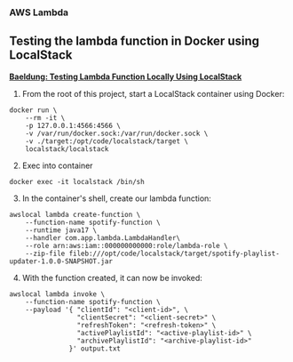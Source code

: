 ### AWS Lambda 

## Testing the lambda function in Docker using LocalStack
**[Baeldung: Testing Lambda Function Locally Using LocalStack](https://www.baeldung.com/java-aws-lambda#testing-lambda-function-locally-using-localstack)**

1. From the root of this project, start a LocalStack container using Docker:
```
docker run \
    --rm -it \
    -p 127.0.0.1:4566:4566 \
    -v /var/run/docker.sock:/var/run/docker.sock \
    -v ./target:/opt/code/localstack/target \
    localstack/localstack
```

2. Exec into container 
```
docker exec -it localstack /bin/sh
```

3. In the container's shell, create our lambda function:
```
awslocal lambda create-function \
    --function-name spotify-function \
    --runtime java17 \
    --handler com.app.lambda.LambdaHandler\
    --role arn:aws:iam::000000000000:role/lambda-role \
    --zip-file fileb:///opt/code/localstack/target/spotify-playlist-updater-1.0.0-SNAPSHOT.jar
```

4. With the function created, it can now be invoked:
```
awslocal lambda invoke \
    --function-name spotify-function \
    --payload '{ "clientId": "<client-id>", \ 
                 "clientSecret": "<client-secret>" \
                 "refreshToken": "<refresh-token>" \
                 "activePlaylistId": "<active-playlist-id>" \
                 "archivePlaylistId": "<archive-playlist-id>"
               }' output.txt
```
